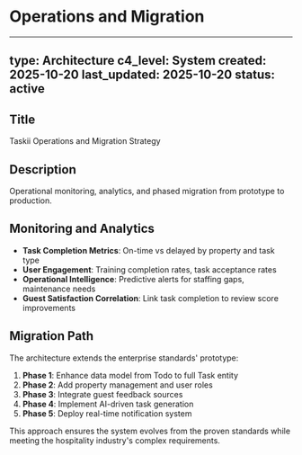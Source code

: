 # Operations and Migration

---
type: Architecture
c4_level: System
created: 2025-10-20
last_updated: 2025-10-20
status: active
---

## Title

Taskii Operations and Migration Strategy

## Description

Operational monitoring, analytics, and phased migration from prototype to production.

## Monitoring and Analytics

- **Task Completion Metrics**: On-time vs delayed by property and task type
- **User Engagement**: Training completion rates, task acceptance rates
- **Operational Intelligence**: Predictive alerts for staffing gaps, maintenance needs
- **Guest Satisfaction Correlation**: Link task completion to review score improvements

## Migration Path

The architecture extends the enterprise standards' prototype:

1. **Phase 1**: Enhance data model from Todo to full Task entity
2. **Phase 2**: Add property management and user roles
3. **Phase 3**: Integrate guest feedback sources
4. **Phase 4**: Implement AI-driven task generation
5. **Phase 5**: Deploy real-time notification system

This approach ensures the system evolves from the proven standards while meeting the hospitality industry's complex requirements.
